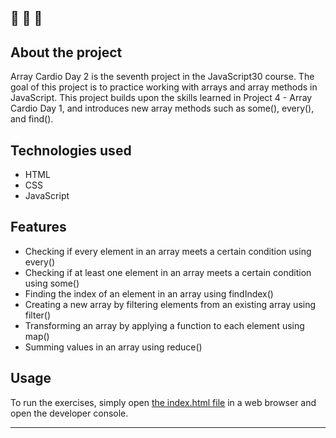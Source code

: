 🔔 🔔 🔔
---
## About the project

Array Cardio Day 2 is the seventh project in the JavaScript30 course. The goal of this project is to practice working with arrays and array methods in JavaScript. This project builds upon the skills learned in Project 4 - Array Cardio Day 1, and introduces new array methods such as some(), every(), and find().

## Technologies used

- HTML
- CSS
- JavaScript

## Features

 - Checking if every element in an array meets a certain condition using every()
 - Checking if at least one element in an array meets a certain condition using some()
 - Finding the index of an element in an array using findIndex()
 - Creating a new array by filtering elements from an existing array using filter()
 - Transforming an array by applying a function to each element using map()
 - Summing values in an array using reduce()

## Usage

To run the exercises, simply open [the index.html file](https://elenacoder.github.io/JavaScript30-Projects/project-07-array-cardio-day2/) in a web browser and open the developer console.

---